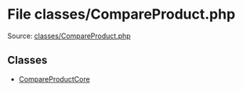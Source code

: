 File classes/CompareProduct.php
=========

Source: [classes/CompareProduct.php](https://github.com/PrestaShop/PrestaShop/blob/1.5.0.15/classes/CompareProduct.php)


Classes
-------

* [CompareProductCore](class.CompareProductCore.md)

